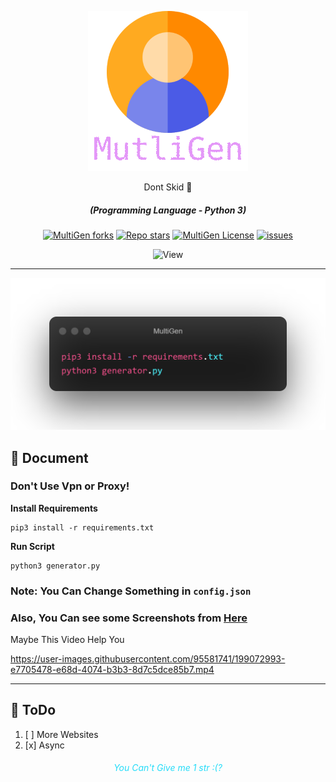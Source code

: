 <p align="center"><img src="images/02.png" alt="MultiGen"></p>
<div align="center" style="margin-top: 0;">
   <p>Dont Skid 👀</p>
</div>
<em><h5 align="center">(Programming Language - Python 3)</h5></em>
<p align="center">
<a href="#"><img alt="MultiGen forks" src="https://img.shields.io/github/forks/BlackSnowDot/MultiAccountGenerator?style=for-the-badge"></a>
<a href="#"><img alt="Repo stars" src="https://img.shields.io/github/stars/BlackSnowDot/MultiAccountGenerator?style=for-the-badge&color=yellow"></a>
<a href="#"><img alt="MultiGen License" src="https://img.shields.io/github/license/BlackSnowDot/MultiAccountGenerator?color=orange&style=for-the-badge"></a>
<a href="https://github.com/BlackSnowDot/MultiAccountGenerator/issues"><img alt="issues" src="https://img.shields.io/github/issues/BlackSnowDot/MultiAccountGenerator?color=purple&style=for-the-badge"></a>
<p align="center"><img src="https://views.whatilearened.today/views/github/BlackSnowDot/MultiAccountGenerator.svg" width="80px" height="28px" alt="View"></p>

---

<p align="center"><img src="images/01.png" width="1040" alt="outlook"></p>

## 📝 Document
### Don't Use Vpn or Proxy!
**Install Requirements**

```
pip3 install -r requirements.txt
```

**Run Script**
```shell
python3 generator.py
```

### Note: You Can Change Something in `config.json`
### Also, You Can see some Screenshots from [Here](https://github.com/BlackSnowDot/MultiAccountGenerator/tree/main/screenshots)

Maybe This Video Help You


https://user-images.githubusercontent.com/95581741/199072993-e7705478-e68d-4074-b3b3-8d7c5dce85b7.mp4



---
## 📝 ToDo

1. [ ] More Websites
2. [x] Async

<h6 align="center" style="color: #25DCF9">You Can't Give me 1 str :(?</h6>
